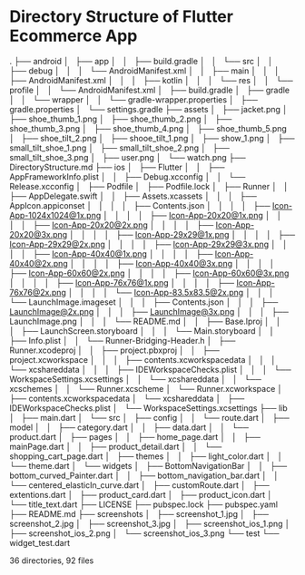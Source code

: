 # Directory Structure of Flutter Ecommerce App

.
├── android
│   ├── app
│   │   ├── build.gradle
│   │   └── src
│   │       ├── debug
│   │       │   └── AndroidManifest.xml
│   │       ├── main
│   │       │   ├── AndroidManifest.xml
│   │       │   ├── kotlin
│   │       │   └── res
│   │       └── profile
│   │           └── AndroidManifest.xml
│   ├── build.gradle
│   ├── gradle
│   │   └── wrapper
│   │       └── gradle-wrapper.properties
│   ├── gradle.properties
│   └── settings.gradle
├── assets
│   ├── jacket.png
│   ├── shoe_thumb_1.png
│   ├── shoe_thumb_2.png
│   ├── shoe_thumb_3.png
│   ├── shoe_thumb_4.png
│   ├── shoe_thumb_5.png
│   ├── shoe_tilt_2.png
│   ├── shooe_tilt_1.png
│   ├── show_1.png
│   ├── small_tilt_shoe_1.png
│   ├── small_tilt_shoe_2.png
│   ├── small_tilt_shoe_3.png
│   ├── user.png
│   └── watch.png
├── DirectoryStructure.md
├── ios
│   ├── Flutter
│   │   ├── AppFrameworkInfo.plist
│   │   ├── Debug.xcconfig
│   │   └── Release.xcconfig
│   ├── Podfile
│   ├── Podfile.lock
│   ├── Runner
│   │   ├── AppDelegate.swift
│   │   ├── Assets.xcassets
│   │   │   ├── AppIcon.appiconset
│   │   │   │   ├── Contents.json
│   │   │   │   ├── Icon-App-1024x1024@1x.png
│   │   │   │   ├── Icon-App-20x20@1x.png
│   │   │   │   ├── Icon-App-20x20@2x.png
│   │   │   │   ├── Icon-App-20x20@3x.png
│   │   │   │   ├── Icon-App-29x29@1x.png
│   │   │   │   ├── Icon-App-29x29@2x.png
│   │   │   │   ├── Icon-App-29x29@3x.png
│   │   │   │   ├── Icon-App-40x40@1x.png
│   │   │   │   ├── Icon-App-40x40@2x.png
│   │   │   │   ├── Icon-App-40x40@3x.png
│   │   │   │   ├── Icon-App-60x60@2x.png
│   │   │   │   ├── Icon-App-60x60@3x.png
│   │   │   │   ├── Icon-App-76x76@1x.png
│   │   │   │   ├── Icon-App-76x76@2x.png
│   │   │   │   └── Icon-App-83.5x83.5@2x.png
│   │   │   └── LaunchImage.imageset
│   │   │       ├── Contents.json
│   │   │       ├── LaunchImage@2x.png
│   │   │       ├── LaunchImage@3x.png
│   │   │       ├── LaunchImage.png
│   │   │       └── README.md
│   │   ├── Base.lproj
│   │   │   ├── LaunchScreen.storyboard
│   │   │   └── Main.storyboard
│   │   ├── Info.plist
│   │   └── Runner-Bridging-Header.h
│   ├── Runner.xcodeproj
│   │   ├── project.pbxproj
│   │   ├── project.xcworkspace
│   │   │   ├── contents.xcworkspacedata
│   │   │   └── xcshareddata
│   │   │       ├── IDEWorkspaceChecks.plist
│   │   │       └── WorkspaceSettings.xcsettings
│   │   └── xcshareddata
│   │       └── xcschemes
│   │           └── Runner.xcscheme
│   └── Runner.xcworkspace
│       ├── contents.xcworkspacedata
│       └── xcshareddata
│           ├── IDEWorkspaceChecks.plist
│           └── WorkspaceSettings.xcsettings
├── lib
│   ├── main.dart
│   └── src
│       ├── config
│       │   └── route.dart
│       ├── model
│       │   ├── category.dart
│       │   ├── data.dart
│       │   └── product.dart
│       ├── pages
│       │   ├── home_page.dart
│       │   ├── mainPage.dart
│       │   ├── product_detail.dart
│       │   └── shopping_cart_page.dart
│       ├── themes
│       │   ├── light_color.dart
│       │   └── theme.dart
│       └── widgets
│           ├── BottomNavigationBar
│           │   ├── bottom_curved_Painter.dart
│           │   ├── bottom_navigation_bar.dart
│           │   └── centered_elasticIn_curve.dart
│           ├── customRoute.dart
│           ├── extentions.dart
│           ├── product_card.dart
│           ├── product_icon.dart
│           └── title_text.dart
├── LICENSE
├── pubspec.lock
├── pubspec.yaml
├── README.md
├── screenshots
│   ├── screenshot_1.jpg
│   ├── screenshot_2.jpg
│   ├── screenshot_3.jpg
│   ├── screenshot_ios_1.png
│   ├── screenshot_ios_2.png
│   └── screenshot_ios_3.png
└── test
    └── widget_test.dart

36 directories, 92 files
